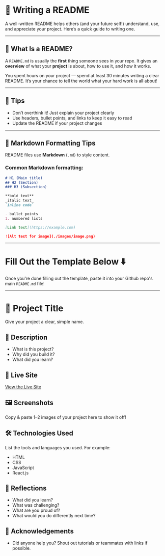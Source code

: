 # 📝 Writing a README

A well-written README helps others (and your future self!) understand, use, and appreciate your project. Here’s a quick guide to writing one.

---

## 📌 What Is a README?

A `README.md` is usually the **first** thing someone sees in your repo. It gives an **overview** of what your **project** is about, how to use it, and how it works.

You spent hours on your project — spend at least 30 minutes writing a clear README.
It’s your chance to tell the world what your hard work is all about!

---

## 🧹 Tips

- Don’t overthink it! Just explain your project clearly
- Use headers, bullet points, and links to keep it easy to read
- Update the README if your project changes

---

## 🎨 Markdown Formatting Tips

README files use **Markdown** (`.md`) to style content.

### Common Markdown formatting:

```markdown
# H1 (Main title)
## H2 (Section)
### H3 (Subsection)

**bold text**  
_italic text_  
`inline code`  

- bullet points
1. numbered lists

[Link text](https://example.com)

![Alt text for image](./images/image.png)
```

---

# Fill Out the Template Below ⬇️ 
Once you're done filling out the template, paste it into your Github repo's main `README.md` file! 

---

# 📝 Project Title

Give your project a clear, simple name.


## 📌 Description

- What is this project?
- Why did you build it?
- What did you learn?


## 🚀 Live Site

[View the Live Site](https://your-project.netlify.app)


## 🖼️ Screenshots

Copy & paste 1–2 images of your project here to show it off! 


## 🛠️ Technologies Used

List the tools and languages you used. For example:

- HTML
- CSS
- JavaScript
- React.js


## 💭 Reflections
- What did you learn?
- What was challenging?
- What are you proud of?
- What would you do differently next time?


## 🙌 Acknowledgements

- Did anyone help you? Shout out tutorials or teammates with links if possible. 
